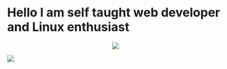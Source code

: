 # Hello I am self taught web developer and Linux enthusiast

<p align="center">
  <a href="https://git.io/JJmN9">
    <img src="https://github-readme-stats.vercel.app/api?username=Maciejka1&show_icons=true&theme=radical&line_height=27&include_all_commits=true&count_private=true" />
  </a>
</p
<p align="center">
  <a href="https://git.io/JJmN9">
    <img src="(https://lanyard.cnrad.dev/api/772177682321375262)(https://discord.com/users/772177682321375262)" />
  </a>
</p>


